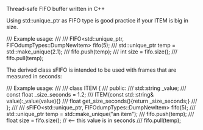 Thread-safe FIFO buffer written in C++

Using std::unique_ptr<ITEM> as FIFO type is good practice if your ITEM is big in size.

/// Example usage:
///
///     FIFO<std::unique_ptr<float>, FIFOdumpTypes::DumpNewItem> fifo(5);
///     std::unique_ptr<float> temp = std::make_unique<float>(2.1);	
///     fifo.push(temp);
///     int size = fifo.size();
///     fifo.pull(temp);

The derived class sFIFO is intended to be used with frames that are measured in seconds:

/// Example usage:
///
///     class ITEM {
///     	public:
///     		std::string _value;
///             const float _size_seconds = 1.2;
///     		ITEM(const std::string& value):_value(value){}
///     		float get_size_seconds(){return _size_seconds;}
///     };
///
///     sFIFO<std::unique_ptr<ITEM>, FIFOdumpTypes::DumpNewItem> fifo(5);
///     std::unique_ptr<ITEM> temp = std::make_unique<ITEM>("an item");	
///     fifo.push(temp);
///     float size = fifo.size(); // <-- this value is in seconds
///     fifo.pull(temp);
